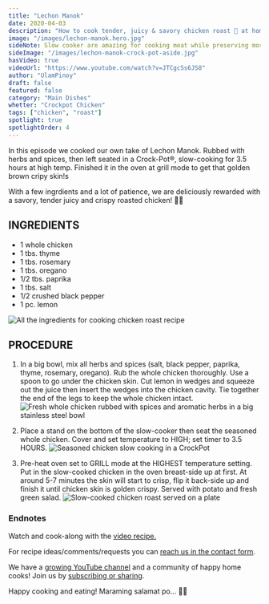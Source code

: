 ```yaml
---
title: "Lechon Manok"
date: 2020-04-03
description: "How to cook tender, juicy & savory chicken roast 🍗 at home, UlamPinoy style!"
image: "/images/lechon-manok.hero.jpg"
sideNote: Slow cooker are amazing for cooking meat while preserving most of its juices and rendering a better texture and flavor.
sideImage: "/images/lechon-manok-crock-pot-aside.jpg"
hasVideo: true
videoUrl: "https://www.youtube.com/watch?v=JTCgcSs6JS8"
author: "UlamPinoy"
draft: false
featured: false
category: "Main Dishes"
whetter: "Crockpot Chicken"
tags: ["chicken", "roast"]
spotlight: true
spotlightOrder: 4
---
```


In this episode we cooked our own take of Lechon Manok. Rubbed with herbs and spices, then left seated in a Crock-Pot®, slow-cooking for 3.5 hours at high temp. Finished it in the oven at grill mode to get that golden brown cripy skin!s

With a few ingrdients and a lot of patience, we are deliciously rewarded with a savory, tender juicy and crispy roasted chicken! 🍗🥗

## INGREDIENTS

- 1 whole chicken
- 1 tbs. thyme
- 1 tbs. rosemary
- 1 tbs. oregano
- 1/2 tbs. paprika
- 1 tbs. salt
- 1/2 crushed black pepper
- 1 pc. lemon

![All the ingredients for cooking chicken roast recipe](/images/lechon-manok-ingredients.jpg)

## PROCEDURE

1. In a big bowl, mix all herbs and spices (salt, black pepper, paprika, thyme, rosemary, oregano). Rub the whole chicken thoroughly. Use a spoon to go under the chicken skin. Cut lemon in wedges and squeeze out the juice then insert the wedges into the chicken cavity. Tie together the end of the legs to keep the whole chicken intact.
   ![Fresh whole chicken rubbed with spices and aromatic herbs in a big stainless steel bowl](/images/lechon-manok-spice-rub.jpg)

2. Place a stand on the bottom of the slow-cooker then seat the seasoned whole chicken. Cover and set temperature to HIGH; set timer to 3.5 HOURS.
   ![Seasoned chicken slow cooking in a CrockPot](/images/lechon-manok-crock-pot.jpg)

3. Pre-heat oven set to GRILL mode at the HIGHEST temperature setting. Put in the slow-cooked chicken in the oven breast-side up at first. At around 5-7 minutes the skin will start to crisp, flip it back-side up and finish it until chicken skin is golden crispy. Served with potato and fresh green salad.
   ![Slow-cooked chicken roast served on a plate](/images/lechon-manok-plate.jpg)

### Endnotes

Watch and cook-along with the [video recipe.](https://youtu.be/JTCgcSs6JS8)

For recipe ideas/comments/requests you can [reach us in the contact form](/about/#contact-us).

We have a [growing YouTube channel](https://www.youtube.com/user/ulampinoy) and a community of happy home cooks! Join us by [subscribing or sharing](https://www.youtube.com/user/ulampinoy).

Happy cooking and eating! Maraming salamat po... 🙏🏼
